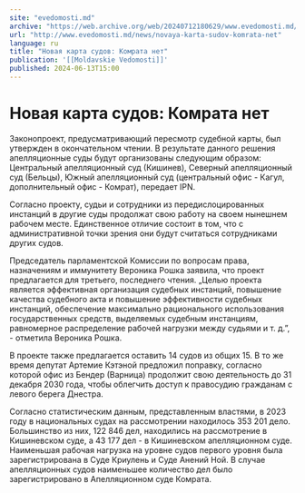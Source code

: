 ```yaml
---
site: "evedomosti.md"
archive: "https://web.archive.org/web/20240712180629/www.evedomosti.md/news/novaya-karta-sudov-komrata-net"
url: "http://www.evedomosti.md/news/novaya-karta-sudov-komrata-net"
language: ru
title: "Новая карта судов: Комрата нет"
publication: '[[Moldavskie Vedomosti]]'
published: 2024-06-13T15:00
---
```


# Новая карта судов: Комрата нет

Законопроект, предусматривающий пересмотр судебной карты, был утвержден в окончательном чтении. В результате данного решения апелляционные суды будут организованы следующим образом: Центральный апелляционный суд (Кишинев), Северный апелляционный суд (Бельцы), Южный апелляционный суд (центральный офис - Кагул, дополнительный офис - Комрат), передает IPN.

Согласно проекту, судьи и сотрудники из передислоцированных инстанций в другие суды продолжат свою работу на своем нынешнем рабочем месте. Единственное отличие состоит в том, что с административной точки зрения они будут считаться сотрудниками других судов.

Председатель парламентской Комиссии по вопросам права, назначениям и иммунитету Вероника Рошка заявила, что проект предлагается для третьего, последнего чтения. „Целью проекта является эффективная организация судебных инстанций, повышение качества судебного акта и повышение эффективности судебных инстанций, обеспечение максимально рационального использования государственных средств, выделяемых судебным инстанциям, равномерное распределение рабочей нагрузки между судьями и т. д.”, - отметила Вероника Рошка.

В проекте также предлагается оставить 14 судов из общих 15. В то же время депутат Артемие Кэтэной предложил поправку, согласно которой офис из Бендер (Варница) продолжит свою деятельность до 31 декабря 2030 года, чтобы облегчить доступ к правосудию гражданам с левого берега Днестра.

Согласно статистическим данным, представленным властями, в 2023 году в национальных судах на рассмотрении находилось 353 201 дело. Большинство из них, 122 846 дел, находились на рассмотрение в Кишиневском суде, а 43 177 дел - в Кишиневском апелляционном суде. Наименьшая рабочая нагрузка на уровне судов первого уровня была зарегистрирована в Суде Криулень и Суде Анений Ной. В случае апелляционных судов наименьшее количество дел было зарегистрировано в Апелляционном суде Комрата.